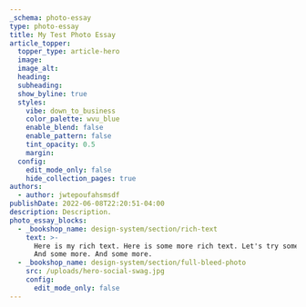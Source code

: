 ```yaml
---
_schema: photo-essay
type: photo-essay
title: My Test Photo Essay
article_topper:
  topper_type: article-hero
  image:
  image_alt:
  heading:
  subheading:
  show_byline: true
  styles:
    vibe: down_to_business
    color_palette: wvu_blue
    enable_blend: false
    enable_pattern: false
    tint_opacity: 0.5
    margin:
  config:
    edit_mode_only: false
    hide_collection_pages: true
authors:
  - author: jwtepoufahsmsdf
publishDate: 2022-06-08T22:20:51-04:00
description: Description.
photo_essay_blocks:
  - _bookshop_name: design-system/section/rich-text
    text: >-
      Here is my rich text. Here is some more rich text. Let's try some more.
      And some more. And some more.
  - _bookshop_name: design-system/section/full-bleed-photo
    src: /uploads/hero-social-swag.jpg
    config:
      edit_mode_only: false
---
```

